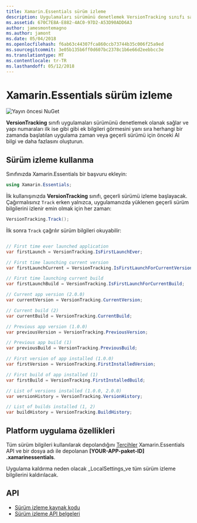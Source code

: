```yaml
---
title: Xamarin.Essentials sürüm izleme
description: Uygulamaları sürümünü denetlemek VersionTracking sınıfı sağlar ve yapı numaraları ilk ise gibi gibi ek bilgileri görmesini yanı sıra her zamankinden başlatılan uygulama zaman veya geçerli sürümü için önceki yapı bilgileri ve daha fazla bilgi alın.
ms.assetid: 670C7E8A-E882-4AC0-97D2-A53D90ADD6A3
author: jamesmontemagno
ms.author: jamont
ms.date: 05/04/2018
ms.openlocfilehash: f6ab63c44307fca860ccb73744b35c006f25a9ed
ms.sourcegitcommit: 3e05b135b6ff0d607bc2378c1b6e66d2eebbcc3e
ms.translationtype: MT
ms.contentlocale: tr-TR
ms.lasthandoff: 05/12/2018
---
```

# <a name="xamarinessentials-version-tracking"></a>Xamarin.Essentials sürüm izleme

![Yayın öncesi NuGet](~/media/shared/pre-release.png)

**VersionTracking** sınıfı uygulamaları sürümünü denetlemek olanak sağlar ve yapı numaraları ilk ise gibi gibi ek bilgileri görmesini yanı sıra herhangi bir zamanda başlatılan uygulama zaman veya geçerli sürümü için önceki Al bilgi ve daha fazlasını oluşturun.

## <a name="using-version-tracking"></a>Sürüm izleme kullanma

Sınıfınızda Xamarin.Essentials bir başvuru ekleyin:

```csharp
using Xamarin.Essentials;
```

İlk kullanışınızda **VersionTracking** sınıfı, geçerli sürümü izleme başlayacak. Çağırmalısınız `Track` erken yalnızca, uygulamanızda yüklenen geçerli sürüm bilgilerini izlenir emin olmak için her zaman:

```csharp
VersionTracking.Track();
```

İlk sonra `Track` çağrılır sürüm bilgileri okuyabilir:

```csharp

// First time ever launched application
var firstLaunch = VersionTracking.IsFirstLaunchEver;

// First time launching current version
var firstLaunchCurrent = VersionTracking.IsFirstLaunchForCurrentVersion;

// First time launching current build
var firstLaunchBuild = VersionTracking.IsFirstLaunchForCurrentBuild;

// Current app version (2.0.0)
var currentVersion = VersionTracking.CurrentVersion;

// Current build (2)
var currentBuild = VersionTracking.CurrentBuild;

// Previous app version (1.0.0)
var previousVersion = VersionTracking.PreviousVersion;

// Previous app build (1)
var previousBuild = VersionTracking.PreviousBuild;

// First version of app installed (1.0.0)
var firstVersion = VersionTracking.FirstInstalledVersion;

// First build of app installed (1)
var firstBuild = VersionTracking.FirstInstalledBuild;

// List of versions installed (1.0.0, 2.0.0)
var versionHistory = VersionTracking.VersionHistory;

// List of builds installed (1, 2)
var buildHistory = VersionTracking.BuildHistory;
```

## <a name="platform-implementation-specifics"></a>Platform uygulama özellikleri

Tüm sürüm bilgileri kullanılarak depolandığını [Tercihler](preferences.md) Xamarin.Essentials API ve bir dosya adı ile depolanan **[YOUR-APP-paket-ID] .xamarinessentials**.

Uygulama kaldırma neden olacak _LocalSettings_ve tüm sürüm izleme bilgilerini kaldırılacak.

## <a name="api"></a>API

- [Sürüm izleme kaynak kodu](https://github.com/xamarin/Essentials/tree/master/Xamarin.Essentials/VersionTracking)
- [Sürüm izleme API belgeleri](xref:Xamarin.Essentials.VersionTracking)
